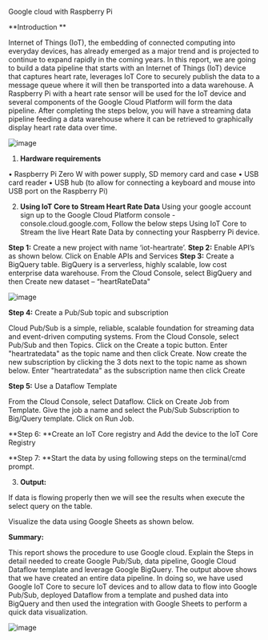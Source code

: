 Google cloud with Raspberry Pi

**Introduction **

Internet of Things (IoT), the embedding of connected computing into everyday devices, has already emerged as a major trend and is projected to continue to expand rapidly in the coming years. In this report, we are going to build a data pipeline that starts with an Internet of Things (IoT) device that captures heart rate, leverages IoT Core to securely publish the data to a message queue where it will then be transported into a data warehouse. A Raspberry Pi with a heart rate sensor will be used for the IoT device and several components of the Google Cloud Platform will form the data pipeline. After completing the steps below, you will have a streaming data pipeline feeding a data warehouse where it can be retrieved to graphically display heart rate data over time.

![image](https://user-images.githubusercontent.com/83789235/117398516-21deba80-aec4-11eb-9ef1-dcdfe1e6c86b.png)

 

1. **Hardware requirements**

•	Raspberry Pi Zero W with power supply, SD memory card and case
•	USB card reader
•	USB hub (to allow for connecting a keyboard and mouse into USB port on the Raspberry Pi)

2. **Using IoT Core to Stream Heart Rate Data**
Using your google account sign up to the Google Cloud Platform console - console.cloud.google.com, Follow the below steps Using IoT Core to Stream the live Heart Rate Data by connecting your Raspberry Pi device.

**Step 1:** Create a new project with name ‘iot-heartrate’. 
**Step 2:** Enable API’s as shown below. Click on Enable APIs and Services
**Step 3:** Create a BigQuery table. BigQuery is a serverless, highly scalable, low cost enterprise data warehouse. From the Cloud Console, select BigQuery and then Create new dataset – “heartRateData"  

![image](https://user-images.githubusercontent.com/83789235/117398546-328f3080-aec4-11eb-9671-e34f505d0246.png)

 
**Step 4:** Create a Pub/Sub topic and subscription

Cloud Pub/Sub is a simple, reliable, scalable foundation for streaming data and event-driven computing systems. From the Cloud Console, select Pub/Sub and then Topics. Click on the Create a topic button. Enter "heartratedata" as the topic name and then click Create. Now create the new subscription by clicking the 3 dots next to the topic name as shown below. Enter "heartratedata" as the subscription name then click Create

**Step 5:** Use a Dataflow Template

From the Cloud Console, select Dataflow. Click on Create Job from Template. Give the job a name and select the Pub/Sub Subscription to Big/Query template. Click on Run Job.

 

**Step 6: **Create an IoT Core registry and Add the device to the IoT Core Registry

 



**Step 7: **Start the data by using following steps on the terminal/cmd prompt.

 

3. **Output:**

If data is flowing properly then we will see the results when execute the select query on the table. 

Visualize the data using Google Sheets as shown below.

 
**Summary:**

This report shows the procedure to use Google cloud. Explain the Steps in detail needed to create Google Pub/Sub, data pipeline, Google Cloud Dataflow template and leverage Google BigQuery. The output above shows that we have created an entire data pipeline. In doing so, we have used Google IoT Core to secure IoT devices and to allow data to flow into Google Pub/Sub, deployed Dataflow from a template and pushed data into BigQuery and then used the integration with Google Sheets to perform a quick data visualization.

![image](https://user-images.githubusercontent.com/83789235/117398085-25257680-aec3-11eb-862d-1fd87da88e76.png)
